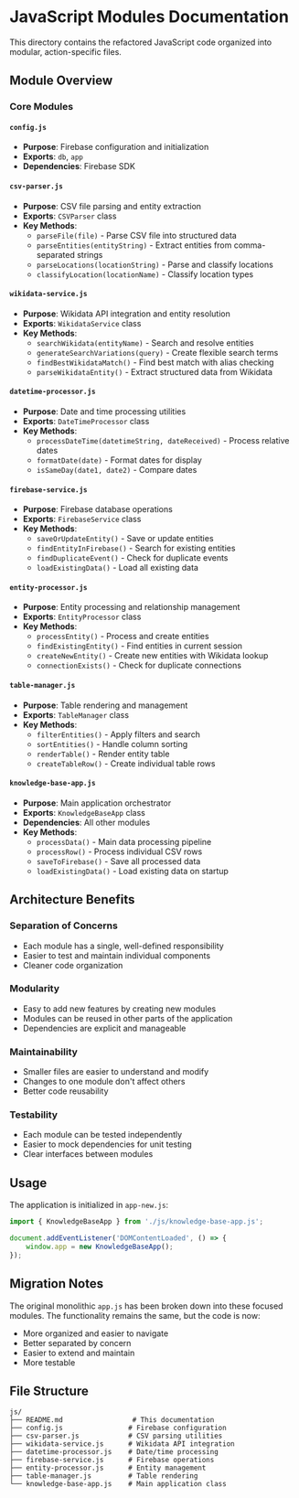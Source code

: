 # JavaScript Modules Documentation

This directory contains the refactored JavaScript code organized into modular, action-specific files.

## Module Overview

### Core Modules

#### `config.js`
- **Purpose**: Firebase configuration and initialization
- **Exports**: `db`, `app`
- **Dependencies**: Firebase SDK

#### `csv-parser.js`
- **Purpose**: CSV file parsing and entity extraction
- **Exports**: `CSVParser` class
- **Key Methods**:
  - `parseFile(file)` - Parse CSV file into structured data
  - `parseEntities(entityString)` - Extract entities from comma-separated strings
  - `parseLocations(locationString)` - Parse and classify locations
  - `classifyLocation(locationName)` - Classify location types

#### `wikidata-service.js`
- **Purpose**: Wikidata API integration and entity resolution
- **Exports**: `WikidataService` class
- **Key Methods**:
  - `searchWikidata(entityName)` - Search and resolve entities
  - `generateSearchVariations(query)` - Create flexible search terms
  - `findBestWikidataMatch()` - Find best match with alias checking
  - `parseWikidataEntity()` - Extract structured data from Wikidata

#### `datetime-processor.js`
- **Purpose**: Date and time processing utilities
- **Exports**: `DateTimeProcessor` class
- **Key Methods**:
  - `processDateTime(datetimeString, dateReceived)` - Process relative dates
  - `formatDate(date)` - Format dates for display
  - `isSameDay(date1, date2)` - Compare dates

#### `firebase-service.js`
- **Purpose**: Firebase database operations
- **Exports**: `FirebaseService` class
- **Key Methods**:
  - `saveOrUpdateEntity()` - Save or update entities
  - `findEntityInFirebase()` - Search for existing entities
  - `findDuplicateEvent()` - Check for duplicate events
  - `loadExistingData()` - Load all existing data

#### `entity-processor.js`
- **Purpose**: Entity processing and relationship management
- **Exports**: `EntityProcessor` class
- **Key Methods**:
  - `processEntity()` - Process and create entities
  - `findExistingEntity()` - Find entities in current session
  - `createNewEntity()` - Create new entities with Wikidata lookup
  - `connectionExists()` - Check for duplicate connections

#### `table-manager.js`
- **Purpose**: Table rendering and management
- **Exports**: `TableManager` class
- **Key Methods**:
  - `filterEntities()` - Apply filters and search
  - `sortEntities()` - Handle column sorting
  - `renderTable()` - Render entity table
  - `createTableRow()` - Create individual table rows

#### `knowledge-base-app.js`
- **Purpose**: Main application orchestrator
- **Exports**: `KnowledgeBaseApp` class
- **Dependencies**: All other modules
- **Key Methods**:
  - `processData()` - Main data processing pipeline
  - `processRow()` - Process individual CSV rows
  - `saveToFirebase()` - Save all processed data
  - `loadExistingData()` - Load existing data on startup

## Architecture Benefits

### Separation of Concerns
- Each module has a single, well-defined responsibility
- Easier to test and maintain individual components
- Cleaner code organization

### Modularity
- Easy to add new features by creating new modules
- Modules can be reused in other parts of the application
- Dependencies are explicit and manageable

### Maintainability
- Smaller files are easier to understand and modify
- Changes to one module don't affect others
- Better code reusability

### Testability
- Each module can be tested independently
- Easier to mock dependencies for unit testing
- Clear interfaces between modules

## Usage

The application is initialized in `app-new.js`:

```javascript
import { KnowledgeBaseApp } from './js/knowledge-base-app.js';

document.addEventListener('DOMContentLoaded', () => {
    window.app = new KnowledgeBaseApp();
});
```

## Migration Notes

The original monolithic `app.js` has been broken down into these focused modules. The functionality remains the same, but the code is now:

- More organized and easier to navigate
- Better separated by concern
- Easier to extend and maintain
- More testable

## File Structure

```
js/
├── README.md                 # This documentation
├── config.js                # Firebase configuration
├── csv-parser.js            # CSV parsing utilities
├── wikidata-service.js      # Wikidata API integration
├── datetime-processor.js    # Date/time processing
├── firebase-service.js      # Firebase operations
├── entity-processor.js      # Entity management
├── table-manager.js         # Table rendering
└── knowledge-base-app.js    # Main application class
```
